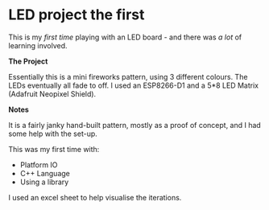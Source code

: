 # LED project the first

This is my _first time_ playing with an LED board - and there was _a lot_ of learning involved. 

**The Project** 

Essentially this is a mini fireworks pattern, using 3 different colours. The LEDs eventually all fade to off.
I used an ESP8266-D1 and a 5*8 LED Matrix (Adafruit Neopixel Shield).

**Notes**

It is a fairly janky hand-built pattern, mostly as a proof of concept, and I had some help with the set-up.


This was my first time with:
  - Platform IO
  - C++ Language
  - Using a library 


I used an excel sheet to help visualise the iterations.
